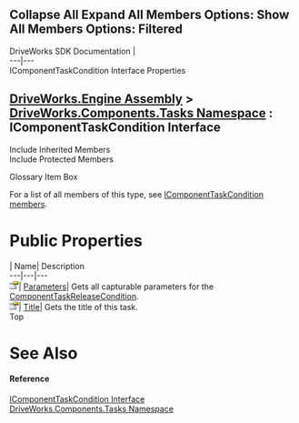 Collapse All Expand All Members Options: Show All  Members Options: Filtered   
---  
DriveWorks SDK Documentation  |   
---|---  
IComponentTaskCondition Interface Properties   
  
[DriveWorks.Engine Assembly](topic2156.md) > [DriveWorks.Components.Tasks Namespace](topic6391.md) : IComponentTaskCondition Interface  
---  
  
Include Inherited Members    
Include Protected Members    


Glossary Item Box

For a list of all members of this type, see [IComponentTaskCondition members](topic6400.md).

# Public Properties

| Name| Description  
---|---|---  
![ Property](dotnetimages/Property.gif)| [Parameters](topic6404.md)| Gets all capturable parameters for the [ComponentTaskReleaseCondition](topic6647.md).   
![ Property](dotnetimages/Property.gif)| [Title](topic6405.md)| Gets the title of this task.   
Top

# See Also

#### Reference

[IComponentTaskCondition Interface](topic6399.md)   
[DriveWorks.Components.Tasks Namespace](topic6391.md)


